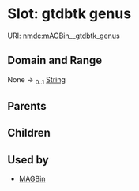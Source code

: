 
# Slot: gtdbtk genus




URI: [nmdc:mAGBin__gtdbtk_genus](https://microbiomedata/meta/mAGBin__gtdbtk_genus)


## Domain and Range

None &#8594;  <sub>0..1</sub> [String](types/String.md)

## Parents


## Children


## Used by

 * [MAGBin](MAGBin.md)
